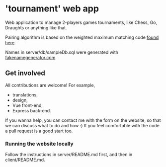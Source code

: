 # 'tournament' web app

Web application to manage 2-players games tournaments, like Chess, Go,
Draughts or anything like that.

Pairing algorithm is based on the weighted maximum matching code
[found here](https://github.com/mlbright/Assignment-Problem/blob/master/mwmatching.py).

Names in server/db/sampleDb.sql were generated with
[fakenamegenerator.com](https://fr.fakenamegenerator.com/gen-random-fr-us.php).

## Get involved

All contributions are welcome! For example,
 - translations,
 - design,
 - Vue front-end,
 - Express back-end.

If you wanna help, you can contact me with the form on the website,
so that we can discuss what to do and how :)
If you feel comfortable with the code a pull request is a good start too.

### Running the website locally

Follow the instructions in server/README.md first, and then in client/README.md.
